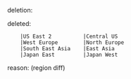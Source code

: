deletion:

deleted:

		|US East 2          |Central US
		|West Europe        |North Europe
		|South East Asia    |East Asia
		|Japan East         |Japan West

reason: (region diff)

